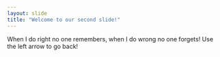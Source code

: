 ```yaml
---
layout: slide
title: "Welcome to our second slide!"
---
```

When I do right no one remembers, when I do wrong no one forgets!
Use the left arrow to go back!
